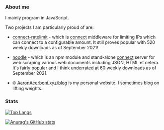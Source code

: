### About me

I mainly program in JavaScript.

Two projects I am particularly proud of are:

- [connect-ratelimit](https://www.npmjs.com/package/connect-ratelimit) - which is [connect](https://www.npmjs.com/package/connect) middleware 
for limiting IPs which can connect to a configurable amount. It still proves popular with 520 weekly downloads as of September 2021!
- [noodle](https://github.com/dharmafly/noodle) - which is an npm module and stand-alone [connect](https://www.npmjs.com/package/connect) 
server for web scraping various web documents including JSON, HTML et cetera. It's fairly popular and I think underrated at 60 weekly 
downloads as of September 2021.

- 🌐  [AaronAcerboni.xyz/blog](http://aaronacerboni.xyz/blog) is my personal website. I sometimes blog on lifting weights.

### Stats

[![Top Langs](https://github-readme-stats.vercel.app/api/top-langs/?username=aaronacerboni&layout=compact)](https://github.com/aaronacerboni)

[![Anurag's GitHub stats](https://github-readme-stats.vercel.app/api?username=aaronacerboni&count_private=true&include_all_commits=true)](https://github.com/aaronacerboni)

